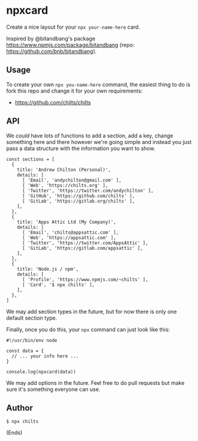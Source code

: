# npxcard #

Create a nice layout for your `npx your-name-here` card.

Inspired by @bitandbang's package https://www.npmjs.com/package/bitandbang (repo: https://github.com/bnb/bitandbang).

## Usage ##

To create your own `npx you-name-here` command, the easiest thing to do is fork this repo and change it for your own requirements:

* https://github.com/chilts/chilts

## API ##

We *could* have lots of functions to add a section, add a key, change something here and there however we're going
simple and instead you just pass a data structure with the information you want to show.

```
const sections = [
  {
    title: 'Andrew Chilton (Personal)',
    details: [
      [ 'Email', 'andychilton@gmail.com' ],
      [ 'Web', 'https://chilts.org' ],
      [ 'Twitter', 'https://twitter.com/andychilton' ],
      [ 'GitHub', 'https://github.com/chilts' ],
      [ 'GitLab', 'https://gitlab.org/chilts' ],
    ],
  },
  {
    title: 'Apps Attic Ltd (My Company)',
    details: [
      [ 'Email', 'chilts@appsattic.com' ],
      [ 'Web', 'https://appsattic.com' ],
      [ 'Twitter', 'https://twitter.com/AppsAttic' ],
      [ 'GitLab', 'https://gitlab.com/appsattic' ],
    ],
  },
  {
    title: 'Node.js / npm',
    details: [
      [ 'Profile', 'https://www.npmjs.com/~chilts' ],
      [ 'Card', '$ npx chilts' ],
    ],
  },
]
```

We may add section types in the future, but for now there is only one default section type.

Finally, once you do this, your `npx` command can just look like this:

```
#!/usr/bin/env node

const data = {
  // ... your info here ...
}

console.log(npxcard(data))
```

We may add options in the future. Feel free to do pull requests but make sure it's something everyone can use.

## Author ##

```
$ npx chilts
```

(Ends)
